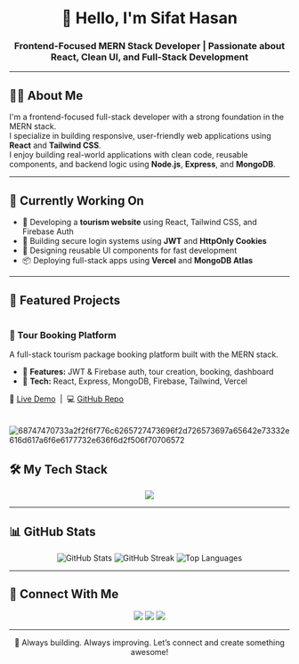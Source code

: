 

<h1 align="center">👋 Hello, I'm Sifat Hasan</h1>
<h3 align="center">Frontend-Focused MERN Stack Developer | Passionate about React, Clean UI, and Full-Stack Development</h3>

---

## 🧑‍💼 About Me

I'm a frontend-focused full-stack developer with a strong foundation in the MERN stack.  
I specialize in building responsive, user-friendly web applications using **React** and **Tailwind CSS**.  
I enjoy building real-world applications with clean code, reusable components, and backend logic using **Node.js**, **Express**, and **MongoDB**.

---


## 🔭 Currently Working On

- 🎨 Developing a **tourism website** using React, Tailwind CSS, and Firebase Auth  
- 🔐 Building secure login systems using **JWT** and **HttpOnly Cookies**  
- 🧩 Designing reusable UI components for fast development  
- 📦 Deploying full-stack apps using **Vercel** and **MongoDB Atlas**

---

## 🚀 Featured Projects

<div style="display: flex; align-items: center; justify-content: space-between; gap: 20px; flex-wrap: wrap;">

  <!-- Left side: Project content -->
  <div style="flex: 1; min-width: 280px;">
    <h3>🧭 Tour Booking Platform</h3>
    <p>A full-stack tourism package booking platform built with the MERN stack.</p>
    <ul>
      <li>🔐 <strong>Features:</strong> JWT & Firebase auth, tour creation, booking, dashboard</li>
      <li>🧰 <strong>Tech:</strong> React, Express, MongoDB, Firebase, Tailwind, Vercel</li>
    </ul>
    <p>
      🔗 <a href="https://tourmanagementsystem-3651f.web.app">Live Demo</a> &nbsp;|&nbsp;
      💻 <a href="https://github.com/Programming-Hero-Web-Course4/b11a11-client-side-sifathasan2430">GitHub Repo</a>
    </p>
  </div>

  <!-- Right side: Image -->
  <div style="flex: 1; min-width: 280px;">
  <img src="https://i.ibb.co/C3fx7n8j/68747470733a2f2f6f776c6265727473696f2d726573697a65642e73332e616d617a6f6e6177732e636f6d2f506f70706572.png" alt="68747470733a2f2f6f776c6265727473696f2d726573697a65642e73332e616d617a6f6e6177732e636f6d2f506f70706572" border="0">
  </div>

</div>


## 🛠️ My Tech Stack

<p align="center">
  <img src="https://skillicons.dev/icons?i=html,css,js,react,tailwind,nodejs,express,mongodb,firebase,git,github,vercel,figma" />
</p>

---

## 📊 GitHub Stats

<p align="center">
  <img src="https://github-readme-stats.vercel.app/api?username=sifathasan&show_icons=true&theme=tokyonight" alt="GitHub Stats" />
  <img src="https://github-readme-streak-stats.herokuapp.com?user=sifathasan&theme=tokyonight" alt="GitHub Streak" />
  <img src="https://github-readme-stats.vercel.app/api/top-langs/?username=sifathasan&layout=compact&theme=tokyonight" alt="Top Languages" />
</p>

---

## 🔗 Connect With Me

<p align="center">
  <a href="mailto:sifatshasan@gmail.com"><img src="https://img.shields.io/badge/Gmail-red?style=for-the-badge&logo=gmail&logoColor=white" /></a>
  <a href="https://www.linkedin.com/in/YOUR-LINKEDIN"><img src="https://img.shields.io/badge/LinkedIn-blue?style=for-the-badge&logo=linkedin&logoColor=white" /></a>
  <a href="https://github.com/sifathasan2430"><img src="https://img.shields.io/badge/GitHub-000?style=for-the-badge&logo=github&logoColor=white" /></a>
</p>

---

<p align="center">🌱 Always building. Always improving. Let’s connect and create something awesome!</p>
